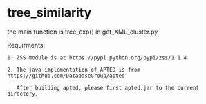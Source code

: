 # tree_similarity

the main function is tree_exp() in get_XML_cluster.py

Requirments:
 
	1. ZSS module is at https://pypi.python.org/pypi/zss/1.1.4

	2. The java implementation of APTED is from https://github.com/DatabaseGroup/apted

       After building apted, please first apted.jar to the current directory.



